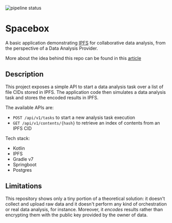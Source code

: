 ![pipeline status](https://gitlab.com/loris.occhipinti2/spacebox-cicd/badges/main/pipeline.svg)
# Spacebox

A basic application demonstrating [IPFS](https://ipfs.io/) for collaborative data analysis, from the perspective of  a Data
Analysis Provider. 

More about the idea behind this repo can be found in this [article](https://levelup.gitconnected.com/a-spacewalk-with-ipfs-and-geeky-farmers-ab6a2ee14906)

## Description

This project exposes a simple API to start a data analysis task over a list of file CIDs stored in IPFS. The application
code then simulates a data analysis task and stores the encoded results in IPFS.

The available APIs are:

- `POST /api/v1/tasks` to start a new analysis task execution
- `GET /api/v1/contents/{hash}` to retrieve an index of contents from an IPFS CID

Tech stack:

- Kotlin
- IPFS
- Gradle v7
- Springboot
- Postgres

## Limitations

This repository shows only a tiny portion of a theoretical solution: it doesn't collect and upload raw data and it doesn't
perform any kind of orchestration or real data analysis, for instance. Moreover, it _encodes_ results rather than 
encrypting them with the public key provided by the owner of data.

